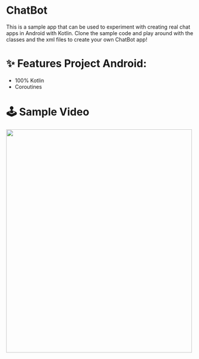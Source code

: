 # ChatBot

This is a sample app that can be used to experiment with creating real chat apps in Android with Kotlin.
Clone the sample code and play around with the classes and the xml files to create your own ChatBot app!


# ✨ Features Project Android:
- 100% Kotlin
- Coroutines

# 🕹 Sample Video
<img src="https://user-images.githubusercontent.com/41232970/116807793-cd42e480-ab3d-11eb-8d42-950401b085dd.gif" style="width:500px;height:600px;"/>
